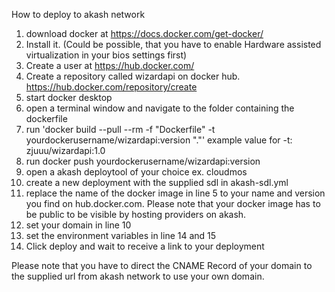 How to deploy to akash network

1. download docker at https://docs.docker.com/get-docker/
2. Install it. (Could be possible, that you have to enable Hardware assisted virtualization in your bios settings first)
3. Create a user at https://hub.docker.com/
4. Create a repository called wizardapi on docker hub. https://hub.docker.com/repository/create
5. start docker desktop
6. open a terminal window and navigate to the folder containing the dockerfile
7. run 'docker build --pull --rm -f "Dockerfile" -t yourdockerusername/wizardapi:version "."' example value for -t: zjuuu/wizardapi:1.0
8. run docker push yourdockerusername/wizardapi:version
9. open a akash deploytool of your choice ex. cloudmos
10. create a new deployment with the supplied sdl in akash-sdl.yml
11. replace the name of the docker image in line 5 to your name and version you find on hub.docker.com. Please note that your docker image has to be public to be visible by hosting providers on akash.
12. set your domain in line 10
13. set the environment variables in line 14 and 15
14. Click deploy and wait to receive a link to your deployment

Please note that you have to direct the CNAME Record of your domain to the supplied url from akash network to use your own domain.